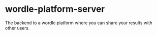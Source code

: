 # wordle-platform-server

The backend to a wordle platform where you can share your results with other users.

